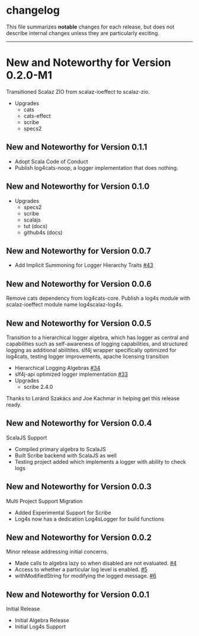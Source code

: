 # changelog

This file summarizes **notable** changes for each release, but does not describe internal changes unless they are particularly exciting.

----

# <a name="0.2.0-M1"></a>New and Noteworthy for Version 0.2.0-M1

Transitioned Scalaz ZIO from scalaz-ioeffect to scalaz-zio.

- Upgrades
  - cats
  - cats-effect
  - scribe
  - specs2
  
## <a name="0.1.1"></a>New and Noteworthy for Version 0.1.1

- Adopt Scala Code of Conduct
- Publish log4cats-noop, a logger implementation that does nothing.
  
## <a name="0.1.0"></a>New and Noteworthy for Version 0.1.0

- Upgrades
  - specs2
  - scribe
  - scalajs
  - tut (docs)
  - github4s (docs)

## <a name="0.0.7"></a>New and Noteworthy for Version 0.0.7

- Add Implicit Summoning for Logger Hierarchy Traits [#43](https://github.com/ChristopherDavenport/log4cats/pull/43)

## <a name="0.0.6"></a>New and Noteworthy for Version 0.0.6

Remove cats dependency from log4cats-core. Publish a log4s module with scalaz-ioeffect module name log4scalaz-log4s.

## <a name="0.0.5"></a>New and Noteworthy for Version 0.0.5

Transition to a hierarchical logger algebra, which has logger as central and capabilities such as self-awareness of logging capabilities, and structured logging as additional abilitites. slf4j wrapper specifically optimized for log4cats, testing logger improvements, apache licensing transition

- Hierarchical Logging Algebras [#34](https://github.com/ChristopherDavenport/log4cats/pull/34)
- slf4j-api optimized logger implementation [#33](https://github.com/ChristopherDavenport/log4cats/pull/33)
- Upgrades
  - scribe 2.4.0

Thanks to Loránd Szakács and Joe Kachmar in helping get this release ready.

## <a name="0.0.4"></a>New and Noteworthy for Version 0.0.4

ScalaJS Support

- Compiled primary algebra to ScalaJS
- Built Scribe backend with ScalaJS as well
- Testing project added which implements a logger with ability to check logs

## <a name="0.0.3"></a>New and Noteworthy for Version 0.0.3

Multi Project Support Migration

- Added Experimental Support for Scribe
- Log4s now has a dedication Log4sLogger for build functions

## <a name="0.0.2"></a>New and Noteworthy for Version 0.0.2

Minor release addressing initial concerns.

- Made calls to algebra lazy so when disabled are not evaluated. [#4](https://github.com/ChristopherDavenport/log4cats/pull/4)
- Access to whether a particular log level is enabled. [#5](https://github.com/ChristopherDavenport/log4cats/pull/5)
- withModifiedString for modifying the logged message. [#6](https://github.com/ChristopherDavenport/log4cats/pull/6)

## <a name="0.0.1"></a>New and Noteworthy for Version 0.0.1

Initial Release

- Initial Algebra Release
- Initial Log4s Support
